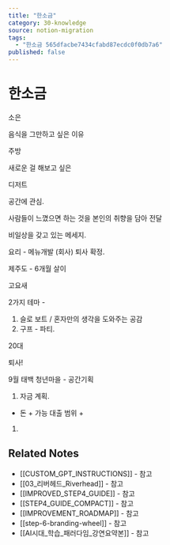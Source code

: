```yaml
---
title: "한소금"
category: 30-knowledge
source: notion-migration
tags:
  - "한소금 565dfacbe7434cfabd87ecdc0f0db7a6"
published: false
---
```


# 한소금

소은

음식을 그만하고 싶은 이유

주방

새로운 걸 해보고 싶은

디저트

공간에 관심.

사람들이 느꼈으면 하는 것을 본인의 취향을 담아 전달

비일상을 갖고 있는 메세지.

요리 - 메뉴개발 (회사) 퇴사 확정.

제주도 - 6개월 살이

고요새

2가지 테마  -

1. 슬로 보트 / 혼자만의 생각을 도와주는 공감
2. 구프 -  파티.

20대

퇴사!

9월 태백 청년마을 - 공간기획

1. 자금 계획.

* 돈 + 가능 대출 범위 +

1.

## Related Notes
- [[CUSTOM_GPT_INSTRUCTIONS]] - 참고
- [[03_리버헤드_Riverhead]] - 참고
- [[IMPROVED_STEP4_GUIDE]] - 참고
- [[STEP4_GUIDE_COMPACT]] - 참고
- [[IMPROVEMENT_ROADMAP]] - 참고
- [[step-6-branding-wheel]] - 참고
- [[AI시대_학습_패러다임_강연요약본]] - 참고
